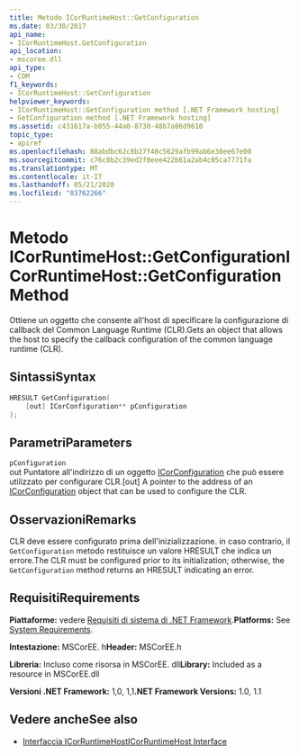 ```yaml
---
title: Metodo ICorRuntimeHost::GetConfiguration
ms.date: 03/30/2017
api_name:
- ICorRuntimeHost.GetConfiguration
api_location:
- mscoree.dll
api_type:
- COM
f1_keywords:
- ICorRuntimeHost::GetConfiguration
helpviewer_keywords:
- ICorRuntimeHost::GetConfiguration method [.NET Framework hosting]
- GetConfiguration method [.NET Framework hosting]
ms.assetid: c431617a-b055-44a0-8730-48b7a86d9610
topic_type:
- apiref
ms.openlocfilehash: 88abdbc62c8b27f48c5629afb99ab6e30ee67e00
ms.sourcegitcommit: c76c8b2c39ed2f0eee422b61a2ab4c05ca7771fa
ms.translationtype: MT
ms.contentlocale: it-IT
ms.lasthandoff: 05/21/2020
ms.locfileid: "83762266"
---
```

# <a name="icorruntimehostgetconfiguration-method"></a><span data-ttu-id="a3d03-102">Metodo ICorRuntimeHost::GetConfiguration</span><span class="sxs-lookup"><span data-stu-id="a3d03-102">ICorRuntimeHost::GetConfiguration Method</span></span>
<span data-ttu-id="a3d03-103">Ottiene un oggetto che consente all'host di specificare la configurazione di callback del Common Language Runtime (CLR).</span><span class="sxs-lookup"><span data-stu-id="a3d03-103">Gets an object that allows the host to specify the callback configuration of the common language runtime (CLR).</span></span>  
  
## <a name="syntax"></a><span data-ttu-id="a3d03-104">Sintassi</span><span class="sxs-lookup"><span data-stu-id="a3d03-104">Syntax</span></span>  
  
```cpp  
HRESULT GetConfiguration(  
    [out] ICorConfiguration** pConfiguration  
);  
```  
  
## <a name="parameters"></a><span data-ttu-id="a3d03-105">Parametri</span><span class="sxs-lookup"><span data-stu-id="a3d03-105">Parameters</span></span>  
 `pConfiguration`  
 <span data-ttu-id="a3d03-106">out Puntatore all'indirizzo di un oggetto [ICorConfiguration](icorconfiguration-interface.md) che può essere utilizzato per configurare CLR.</span><span class="sxs-lookup"><span data-stu-id="a3d03-106">[out] A pointer to the address of an [ICorConfiguration](icorconfiguration-interface.md) object that can be used to configure the CLR.</span></span>  
  
## <a name="remarks"></a><span data-ttu-id="a3d03-107">Osservazioni</span><span class="sxs-lookup"><span data-stu-id="a3d03-107">Remarks</span></span>  
 <span data-ttu-id="a3d03-108">CLR deve essere configurato prima dell'inizializzazione. in caso contrario, il `GetConfiguration` metodo restituisce un valore HRESULT che indica un errore.</span><span class="sxs-lookup"><span data-stu-id="a3d03-108">The CLR must be configured prior to its initialization; otherwise, the `GetConfiguration` method returns an HRESULT indicating an error.</span></span>  
  
## <a name="requirements"></a><span data-ttu-id="a3d03-109">Requisiti</span><span class="sxs-lookup"><span data-stu-id="a3d03-109">Requirements</span></span>  
 <span data-ttu-id="a3d03-110">**Piattaforme:** vedere [Requisiti di sistema di .NET Framework](../../get-started/system-requirements.md).</span><span class="sxs-lookup"><span data-stu-id="a3d03-110">**Platforms:** See [System Requirements](../../get-started/system-requirements.md).</span></span>  
  
 <span data-ttu-id="a3d03-111">**Intestazione:** MSCorEE. h</span><span class="sxs-lookup"><span data-stu-id="a3d03-111">**Header:** MSCorEE.h</span></span>  
  
 <span data-ttu-id="a3d03-112">**Libreria:** Incluso come risorsa in MSCorEE. dll</span><span class="sxs-lookup"><span data-stu-id="a3d03-112">**Library:** Included as a resource in MSCorEE.dll</span></span>  
  
 <span data-ttu-id="a3d03-113">**Versioni .NET Framework:** 1,0, 1,1</span><span class="sxs-lookup"><span data-stu-id="a3d03-113">**.NET Framework Versions:** 1.0, 1.1</span></span>  
  
## <a name="see-also"></a><span data-ttu-id="a3d03-114">Vedere anche</span><span class="sxs-lookup"><span data-stu-id="a3d03-114">See also</span></span>

- [<span data-ttu-id="a3d03-115">Interfaccia ICorRuntimeHost</span><span class="sxs-lookup"><span data-stu-id="a3d03-115">ICorRuntimeHost Interface</span></span>](icorruntimehost-interface.md)
